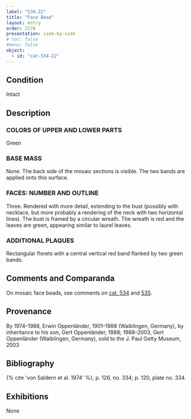 ```yaml
---
label: "534.22"
title: "Face Bead"
layout: entry
order: 2178
presentation: side-by-side
# toc: false
#menu: false 
object:
  - id: "cat-534-22"
---
```


## Condition

Intact

## Description

### COLORS OF UPPER AND LOWER PARTS

Green

### BASE MASS

None. The back side of the mosaic sections is visible. The two bands are applied onto this surface.

### FACES: NUMBER AND OUTLINE

Three. Rendered with more detail, extending to the bust (possibly with necklace, but more probably a rendering of the neck with two horizontal lines). The bust is framed by a circular wreath. The wreath is red and the leaves are green, appearing similar to laurel leaves.

### ADDITIONAL PLAQUES 

Rectangular florets with a central vertical red band flanked by two green bands.

## Comments and Comparanda

On mosaic face beads, see comments on [cat. 534](/catalogue/cat-534) and [535](/catalogue/cat-535).

## Provenance

By 1974–1988, Erwin Oppenländer, 1901–1988 (Waiblingen, Germany), by inheritance to his son, Gert Oppenländer, 1988; 1988–2003, Gert Oppenländer (Waiblingen, Germany), sold to the J. Paul Getty Museum, 2003

## Bibliography

{% cite 'von Saldern et al. 1974' %}, p. 126, no. 334; p. 120, plate no. 334.

## Exhibitions

None
